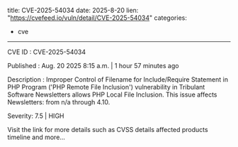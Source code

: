  
title: CVE-2025-54034
date: 2025-8-20
lien: "https://cvefeed.io/vuln/detail/CVE-2025-54034"
categories:
  - cve
---

CVE ID : CVE-2025-54034

Published :  Aug. 20
2025
8:15 a.m. | 1 hour
57 minutes ago

Description : Improper Control of Filename for Include/Require Statement in PHP Program ('PHP Remote File Inclusion') vulnerability in Tribulant Software Newsletters allows PHP Local File Inclusion. This issue affects Newsletters: from n/a through 4.10.

Severity: 7.5 | HIGH

Visit the link for more details
such as CVSS details
affected products
timeline
and more...
